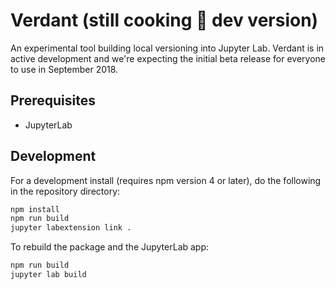 # Verdant (still cooking :cake: dev version)

An experimental tool building local versioning into Jupyter Lab. Verdant is in active development and we're expecting the initial beta release for everyone to use in September 2018. 

## Prerequisites

* JupyterLab

## Development

For a development install (requires npm version 4 or later), do the following in the repository directory:

```bash
npm install
npm run build
jupyter labextension link .
```

To rebuild the package and the JupyterLab app:

```bash
npm run build
jupyter lab build
```
